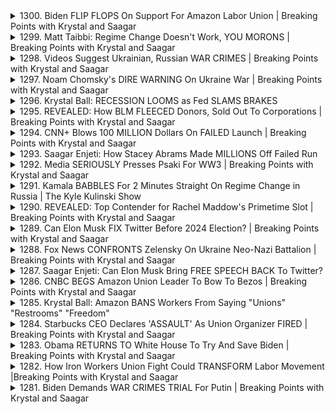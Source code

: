 <details>
<summary>1300. Biden FLIP FLOPS On Support For Amazon Labor Union | Breaking Points with Krystal and Saagar</summary><br>

<a href="https://www.youtube.com/watch?v=b6OfE96mgAw" target="_blank">
    <img src="https://img.youtube.com/vi/b6OfE96mgAw/maxresdefault.jpg" 
        alt="[Youtube]" width="200">
</a>

# Biden FLIP FLOPS On Support For Amazon Labor Union | Breaking Points with Krystal and Saagar


</details>

<details>
<summary>1299. Matt Taibbi: Regime Change Doesn't Work, YOU MORONS | Breaking Points with Krystal and Saagar</summary><br>

<a href="https://www.youtube.com/watch?v=mfTYMhd5eRc" target="_blank">
    <img src="https://img.youtube.com/vi/mfTYMhd5eRc/maxresdefault.jpg" 
        alt="[Youtube]" width="200">
</a>

# Matt Taibbi: Regime Change Doesn't Work, YOU MORONS | Breaking Points with Krystal and Saagar


</details>

<details>
<summary>1298. Videos Suggest Ukrainian, Russian WAR CRIMES | Breaking Points with Krystal and Saagar</summary><br>

<a href="https://www.youtube.com/watch?v=kd5d_prLupU" target="_blank">
    <img src="https://img.youtube.com/vi/kd5d_prLupU/maxresdefault.jpg" 
        alt="[Youtube]" width="200">
</a>

# Videos Suggest Ukrainian, Russian WAR CRIMES | Breaking Points with Krystal and Saagar


</details>

<details>
<summary>1297. Noam Chomsky's DIRE WARNING On Ukraine War | Breaking Points with Krystal and Saagar</summary><br>

<a href="https://www.youtube.com/watch?v=Lt5h2pvqAIg" target="_blank">
    <img src="https://img.youtube.com/vi/Lt5h2pvqAIg/maxresdefault.jpg" 
        alt="[Youtube]" width="200">
</a>

# Noam Chomsky's DIRE WARNING On Ukraine War | Breaking Points with Krystal and Saagar


</details>

<details>
<summary>1296. Krystal Ball: RECESSION LOOMS as Fed SLAMS BRAKES</summary><br>

<a href="https://www.youtube.com/watch?v=Va45F9TaIwc" target="_blank">
    <img src="https://img.youtube.com/vi/Va45F9TaIwc/maxresdefault.jpg" 
        alt="[Youtube]" width="200">
</a>

# Krystal Ball: RECESSION LOOMS as Fed SLAMS BRAKES


</details>

<details>
<summary>1295. REVEALED: How BLM FLEECED Donors, Sold Out To Corporations | Breaking Points with Krystal and Saagar</summary><br>

<a href="https://www.youtube.com/watch?v=RoP6DEbBids" target="_blank">
    <img src="https://img.youtube.com/vi/RoP6DEbBids/maxresdefault.jpg" 
        alt="[Youtube]" width="200">
</a>

# REVEALED: How BLM FLEECED Donors, Sold Out To Corporations | Breaking Points with Krystal and Saagar


</details>

<details>
<summary>1294. CNN+ Blows 100 MILLION Dollars On FAILED Launch | Breaking Points with Krystal and Saagar</summary><br>

<a href="https://www.youtube.com/watch?v=UDgG6aRQ_hg" target="_blank">
    <img src="https://img.youtube.com/vi/UDgG6aRQ_hg/maxresdefault.jpg" 
        alt="[Youtube]" width="200">
</a>

# CNN+ Blows 100 MILLION Dollars On FAILED Launch | Breaking Points with Krystal and Saagar


</details>

<details>
<summary>1293. Saagar Enjeti: How Stacey Abrams Made MILLIONS Off Failed Run</summary><br>

<a href="https://www.youtube.com/watch?v=DzwiQc5FVIU" target="_blank">
    <img src="https://img.youtube.com/vi/DzwiQc5FVIU/maxresdefault.jpg" 
        alt="[Youtube]" width="200">
</a>

# Saagar Enjeti: How Stacey Abrams Made MILLIONS Off Failed Run


</details>

<details>
<summary>1292. Media SERIOUSLY Presses Psaki For WW3 | Breaking Points with Krystal and Saagar</summary><br>

<a href="https://www.youtube.com/watch?v=8qGSOiOIfSc" target="_blank">
    <img src="https://img.youtube.com/vi/8qGSOiOIfSc/maxresdefault.jpg" 
        alt="[Youtube]" width="200">
</a>

# Media SERIOUSLY Presses Psaki For WW3 | Breaking Points with Krystal and Saagar


</details>

<details>
<summary>1291. Kamala BABBLES For 2 Minutes Straight On Regime Change in Russia | The Kyle Kulinski Show</summary><br>

<a href="https://www.youtube.com/watch?v=hPC-d6qKJUU" target="_blank">
    <img src="https://img.youtube.com/vi/hPC-d6qKJUU/maxresdefault.jpg" 
        alt="[Youtube]" width="200">
</a>

# Kamala BABBLES For 2 Minutes Straight On Regime Change in Russia | The Kyle Kulinski Show


</details>

<details>
<summary>1290. REVEALED: Top Contender for Rachel Maddow's Primetime Slot | Breaking Points with Krystal and Saagar</summary><br>

<a href="https://www.youtube.com/watch?v=Dm7Qh1FInsA" target="_blank">
    <img src="https://img.youtube.com/vi/Dm7Qh1FInsA/maxresdefault.jpg" 
        alt="[Youtube]" width="200">
</a>

# REVEALED: Top Contender for Rachel Maddow's Primetime Slot | Breaking Points with Krystal and Saagar


</details>

<details>
<summary>1289. Can Elon Musk FIX Twitter Before 2024 Election? | Breaking Points with Krystal and Saagar</summary><br>

<a href="https://www.youtube.com/watch?v=8FN755mYWT8" target="_blank">
    <img src="https://img.youtube.com/vi/8FN755mYWT8/maxresdefault.jpg" 
        alt="[Youtube]" width="200">
</a>

# Can Elon Musk FIX Twitter Before 2024 Election? | Breaking Points with Krystal and Saagar


</details>

<details>
<summary>1288. Fox News CONFRONTS Zelensky On Ukraine Neo-Nazi Battalion | Breaking Points with Krystal and Saagar</summary><br>

<a href="https://www.youtube.com/watch?v=yGiNzgxeoNk" target="_blank">
    <img src="https://img.youtube.com/vi/yGiNzgxeoNk/maxresdefault.jpg" 
        alt="[Youtube]" width="200">
</a>

# Fox News CONFRONTS Zelensky On Ukraine Neo-Nazi Battalion | Breaking Points with Krystal and Saagar


</details>

<details>
<summary>1287. Saagar Enjeti: Can Elon Musk Bring FREE SPEECH BACK To Twitter?</summary><br>

<a href="https://www.youtube.com/watch?v=jkr9HafgbX0" target="_blank">
    <img src="https://img.youtube.com/vi/jkr9HafgbX0/maxresdefault.jpg" 
        alt="[Youtube]" width="200">
</a>

# Saagar Enjeti: Can Elon Musk Bring FREE SPEECH BACK To Twitter?


</details>

<details>
<summary>1286. CNBC BEGS Amazon Union Leader To Bow To Bezos | Breaking Points with Krystal and Saagar</summary><br>

<a href="https://www.youtube.com/watch?v=_foroKVgdCY" target="_blank">
    <img src="https://img.youtube.com/vi/_foroKVgdCY/maxresdefault.jpg" 
        alt="[Youtube]" width="200">
</a>

# CNBC BEGS Amazon Union Leader To Bow To Bezos | Breaking Points with Krystal and Saagar


</details>

<details>
<summary>1285. Krystal Ball: Amazon BANS Workers From Saying "Unions" "Restrooms" "Freedom"</summary><br>

<a href="https://www.youtube.com/watch?v=nCYOsmH6Np4" target="_blank">
    <img src="https://img.youtube.com/vi/nCYOsmH6Np4/maxresdefault.jpg" 
        alt="[Youtube]" width="200">
</a>

# Krystal Ball: Amazon BANS Workers From Saying "Unions" "Restrooms" "Freedom"


</details>

<details>
<summary>1284. Starbucks CEO Declares 'ASSAULT' As Union Organizer FIRED | Breaking Points with Krystal and Saagar</summary><br>

<a href="https://www.youtube.com/watch?v=RamMiAFKMIs" target="_blank">
    <img src="https://img.youtube.com/vi/RamMiAFKMIs/maxresdefault.jpg" 
        alt="[Youtube]" width="200">
</a>

# Starbucks CEO Declares 'ASSAULT' As Union Organizer FIRED | Breaking Points with Krystal and Saagar


</details>

<details>
<summary>1283. Obama RETURNS TO White House To Try And Save Biden | Breaking Points with Krystal and Saagar</summary><br>

<a href="https://www.youtube.com/watch?v=4YSXM8j9xLc" target="_blank">
    <img src="https://img.youtube.com/vi/4YSXM8j9xLc/maxresdefault.jpg" 
        alt="[Youtube]" width="200">
</a>

# Obama RETURNS TO White House To Try And Save Biden | Breaking Points with Krystal and Saagar


</details>

<details>
<summary>1282. How Iron Workers Union Fight Could TRANSFORM Labor Movement |Breaking Points with Krystal and Saagar</summary><br>

<a href="https://www.youtube.com/watch?v=8dKuRegJTHk" target="_blank">
    <img src="https://img.youtube.com/vi/8dKuRegJTHk/maxresdefault.jpg" 
        alt="[Youtube]" width="200">
</a>

# How Iron Workers Union Fight Could TRANSFORM Labor Movement |Breaking Points with Krystal and Saagar


</details>

<details>
<summary>1281. Biden Demands WAR CRIMES TRIAL For Putin | Breaking Points with Krystal and Saagar</summary><br>

<a href="https://www.youtube.com/watch?v=FOCfKa5WMpw" target="_blank">
    <img src="https://img.youtube.com/vi/FOCfKa5WMpw/maxresdefault.jpg" 
        alt="[Youtube]" width="200">
</a>

# Biden Demands WAR CRIMES TRIAL For Putin | Breaking Points with Krystal and Saagar


</details>

